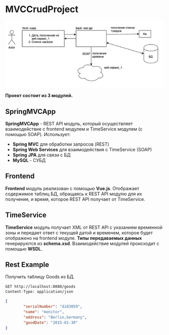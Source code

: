 # MVCCrudProject
![alt text](https://github.com/lightvsi/MVCCrudProject/blob/master/Task.PNG?raw=true)

**Проект состоит из 3 модулей.**
## SpringMVCApp
**SpringMVCApp** - REST API модуль, который осуществляет взаимодействие с frontend модулем и TimeService модулем (с помощью SOAP). 
Использует:
- **Spring MVC** для обработки запросов (REST)
- **Spring Web Services** для взаимодействия с TimeService (SOAP)
- **Spring JPA** для связи с БД
- **MySQL** - СУБД
## Frontend
**Frontend** модуль реализован с помощью **Vue.js**. Отображает содержимое таблиц БД, обращаясь к REST API модулю для их получения, и время, которое REST API получает от TimeService.
## TimeService
**TimeService** модуль получает XML от REST API c указанием временной зоны и передает ответ с текущей датой и временем, которое будет отображено на frontend модуле.
**Типы передаваемых данных** генерируются из **schema.xsd**. Взаимодействие модулей происходит с помощью **WSDL**.
## Rest Example
Получить таблицу Goods из БД.
```http request
GET http://localhost:8080/goods
Content-Type: application/json
```

```json
{
        "serialNumber": "di83059",
        "name": "monitor",
        "address": "Berlin,Germany",
        "goodDate": "2015-01-30"
}
```
